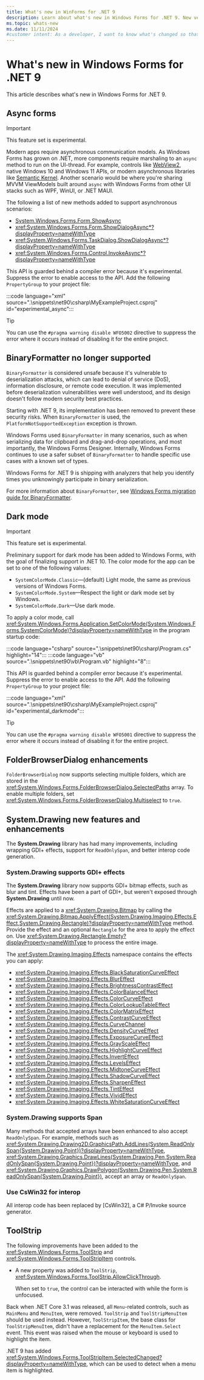 ```yaml
---
title: What's new in WinForms for .NET 9
description: Learn about what's new in Windows Forms for .NET 9. New versions of Windows Forms are released yearly with .NET.
ms.topic: whats-new
ms.date: 11/11/2024
#customer intent: As a developer, I want to know what's changed so that I can remain up-to-date.
---
```


# What's new in Windows Forms for .NET 9

This article describes what's new in Windows Forms for .NET 9.

## Async forms

> [!IMPORTANT]
> This feature set is experimental.

Modern apps require asynchronous communication models. As Windows Forms has grown on .NET, more components require marshaling to an `async` method to run on the UI-thread. For example, controls like [WebView2](/microsoft-edge/webview2/), native Windows 10 and Windows 11 APIs, or modern asynchronous libraries like [Semantic Kernel](/semantic-kernel/overview/). Another scenario would be where you're sharing MVVM ViewModels built around `async` with Windows Forms from other UI stacks such as WPF, WinUI, or .NET MAUI.

The following a list of new methods added to support asynchronous scenarios:

- [System.Windows.Forms.Form.ShowAsync](xref:System.Windows.Forms.Form.ShowAsync(System.Windows.Forms.IWin32Window)?displayProperty=nameWithType)
- <xref:System.Windows.Forms.Form.ShowDialogAsync*?displayProperty=nameWithType>
- <xref:System.Windows.Forms.TaskDialog.ShowDialogAsync*?displayProperty=nameWithType>
- <xref:System.Windows.Forms.Control.InvokeAsync*?displayProperty=nameWithType>

This API is guarded behind a compiler error because it's experimental. Suppress the error to enable access to the API. Add the following `PropertyGroup` to your project file:

:::code language="xml" source=".\snippets\net90\csharp\MyExampleProject.csproj" id="experimental_async":::

> [!TIP]
> You can use the `#pragma warning disable WFO5002` directive to suppress the error where it occurs instead of disabling it for the entire project.

## BinaryFormatter no longer supported

`BinaryFormatter` is considered unsafe because it's vulnerable to deserialization attacks, which can lead to denial of service (DoS), information disclosure, or remote code execution. It was implemented before deserialization vulnerabilities were well understood, and its design doesn't follow modern security best practices.

Starting with .NET 9, its implementation has been removed to prevent these security risks. When `BinaryFormatter` is used, the `PlatformNotSupportedException` exception is thrown.

Windows Forms used `BinaryFormatter` in many scenarios, such as when serializing data for clipboard and drag-and-drop operations, and most importantly, the Windows Forms Designer. Internally, Windows Forms continues to use a safer subset of `BinaryFormatter` to handle specific use cases with a known set of types.

Windows Forms for .NET 9 is shipping with analyzers that help you identify times you unknowingly participate in binary serialization.

For more information about `BinaryFormatter`, see [Windows Forms migration guide for BinaryFormatter](/dotnet/standard/serialization/binaryformatter-migration-guide/winforms-applications).

## Dark mode

> [!IMPORTANT]
> This feature set is experimental.

Preliminary support for dark mode has been added to Windows Forms, with the goal of finalizing support in .NET 10. The color mode for the app can be set to one of the following values:

- `SystemColorMode.Classic`&mdash;(default) Light mode, the same as previous versions of Windows Forms.
- `SystemColorMode.System`&mdash;Respect the light or dark mode set by Windows.
- `SystemColorMode.Dark`&mdash;Use dark mode.

To apply a color mode, call <xref:System.Windows.Forms.Application.SetColorMode(System.Windows.Forms.SystemColorMode)?displayProperty=nameWithType> in the program startup code:

:::code language="csharp" source=".\snippets\net90\csharp\Program.cs" highlight="14":::
:::code language="vb" source=".\snippets\net90\vb\Program.vb" highlight="8":::

This API is guarded behind a compiler error because it's experimental. Suppress the error to enable access to the API. Add the following `PropertyGroup` to your project file:

:::code language="xml" source=".\snippets\net90\csharp\MyExampleProject.csproj" id="experimental_darkmode":::

> [!TIP]
> You can use the `#pragma warning disable WFO5001` directive to suppress the error where it occurs instead of disabling it for the entire project.

## FolderBrowserDialog enhancements

`FolderBrowserDialog` now supports selecting multiple folders, which are stored in the <xref:System.Windows.Forms.FolderBrowserDialog.SelectedPaths> array. To enable multiple folders, set <xref:System.Windows.Forms.FolderBrowserDialog.Multiselect> to `true`.

## System.Drawing new features and enhancements

The **System.Drawing** library has had many improvements, including wrapping GDI+ effects, support for `ReadOnlySpan`, and better interop code generation.

### System.Drawing supports GDI+ effects

The **System.Drawing** library now supports GDI+ bitmap effects, such as blur and tint. Effects have been a part of GDI+, but weren't exposed through **System.Drawing** until now.

Effects are applied to a <xref:System.Drawing.Bitmap> by calling the <xref:System.Drawing.Bitmap.ApplyEffect(System.Drawing.Imaging.Effects.Effect,System.Drawing.Rectangle)?displayProperty=nameWithType> method. Provide the effect and an optional `Rectangle` for the area to apply the effect on. Use <xref:System.Drawing.Rectangle.Empty?displayProperty=nameWithType> to process the entire image.

The <xref:System.Drawing.Imaging.Effects> namespace contains the effects you can apply:

- <xref:System.Drawing.Imaging.Effects.BlackSaturationCurveEffect>
- <xref:System.Drawing.Imaging.Effects.BlurEffect>
- <xref:System.Drawing.Imaging.Effects.BrightnessContrastEffect>
- <xref:System.Drawing.Imaging.Effects.ColorBalanceEffect>
- <xref:System.Drawing.Imaging.Effects.ColorCurveEffect>
- <xref:System.Drawing.Imaging.Effects.ColorLookupTableEffect>
- <xref:System.Drawing.Imaging.Effects.ColorMatrixEffect>
- <xref:System.Drawing.Imaging.Effects.ContrastCurveEffect>
- <xref:System.Drawing.Imaging.Effects.CurveChannel>
- <xref:System.Drawing.Imaging.Effects.DensityCurveEffect>
- <xref:System.Drawing.Imaging.Effects.ExposureCurveEffect>
- <xref:System.Drawing.Imaging.Effects.GrayScaleEffect>
- <xref:System.Drawing.Imaging.Effects.HighlightCurveEffect>
- <xref:System.Drawing.Imaging.Effects.InvertEffect>
- <xref:System.Drawing.Imaging.Effects.LevelsEffect>
- <xref:System.Drawing.Imaging.Effects.MidtoneCurveEffect>
- <xref:System.Drawing.Imaging.Effects.ShadowCurveEffect>
- <xref:System.Drawing.Imaging.Effects.SharpenEffect>
- <xref:System.Drawing.Imaging.Effects.TintEffect>
- <xref:System.Drawing.Imaging.Effects.VividEffect>
- <xref:System.Drawing.Imaging.Effects.WhiteSaturationCurveEffect>

### System.Drawing supports Span

Many methods that accepted arrays have been enhanced to also accept `ReadOnlySpan`. For example, methods such as <xref:System.Drawing.Drawing2D.GraphicsPath.AddLines(System.ReadOnlySpan{System.Drawing.Point})?displayProperty=nameWithType>, <xref:System.Drawing.Graphics.DrawLines(System.Drawing.Pen,System.ReadOnlySpan{System.Drawing.Point})?displayProperty=nameWithType>, and <xref:System.Drawing.Graphics.DrawPolygon(System.Drawing.Pen,System.ReadOnlySpan{System.Drawing.Point})>, accept an array or `ReadOnlySpan`.

### Use CsWin32 for interop

All interop code has been replaced by [CsWin32], a C# P/Invoke source generator.

## ToolStrip

The following improvements have been added to the <xref:System.Windows.Forms.ToolStrip> and <xref:System.Windows.Forms.ToolStripItem> controls.

- A new property was added to `ToolStrip`, <xref:System.Windows.Forms.ToolStrip.AllowClickThrough>.

  When set to `true`, the control can be interacted with while the form is unfocused.

Back when .NET Core 3.1 was released, all `Menu`-related controls, such as `MainMenu` and `MenuItem`, were removed. `ToolStrip` and `ToolStripMenuItem` should be used instead. However, `ToolStripItem`, the base class for `ToolStripMenuItem`, didn't have a replacement for the `MenuItem.Select` event. This event was raised when the mouse or keyboard is used to highlight the item.

.NET 9 has added <xref:System.Windows.Forms.ToolStripItem.SelectedChanged?displayProperty=nameWithType>, which can be used to detect when a menu item is highlighted.
